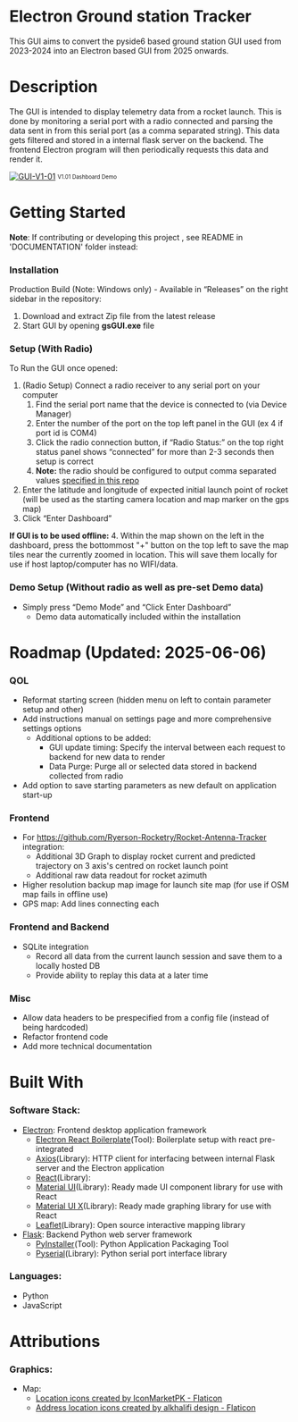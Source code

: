 # Electron Ground station Tracker
This GUI aims to convert the pyside6 based ground station GUI used from 2023-2024 into an Electron based GUI from 2025 onwards.

# Description

The GUI is intended to display telemetry data from a rocket launch. This is done by monitoring a serial port with a radio connected and parsing the data sent in from this serial port (as a comma separated string). This data gets filtered and stored in a internal flask server on the backend. The frontend Electron program will then periodically requests this data and render it.

<a href="https://ibb.co/zhGWKVn0"><img src="https://i.ibb.co/KjFcCx03/GUI-V1-01.png" alt="GUI-V1-01" border="0"></a>
<sub><sup> V1.01 Dashboard Demo </sup></sub> 

# Getting Started

**Note**: If contributing or developing this project , see README in 'DOCUMENTATION' folder instead:
### Installation

Production Build (Note: Windows only) - Available in “Releases” on the right sidebar in the repository:

1. Download and extract Zip file from the latest release
2. Start GUI by opening **gsGUI.exe** file

### Setup (With Radio)

To Run the GUI once opened:

1. (Radio Setup) Connect a radio receiver to any serial port on your computer
    1. Find the serial port name that the device is connected to (via Device Manager)
    2. Enter the number of the port on the top left panel in the GUI (ex 4 if port id is COM4)
    3. Click the radio connection button, if “Radio Status:” on the top right status panel shows “connected” for more than 2-3 seconds then setup is correct
    4. **Note:** the radio should be configured to output comma separated values [specified in this repo](https://github.com/Ryerson-Rocketry/Library-RRC-encoder)
2. Enter the latitude and longitude of expected initial launch point of rocket (will be used as the starting camera location and map marker on the gps map)
3. Click “Enter Dashboard”

**If GUI is to be used offline:**
4. Within the map shown on the left in the dashboard, press the bottommost "+" button on the top left to save the map tiles near the currently zoomed in location. This will save them locally for use if host laptop/computer has no WIFI/data.

  
### Demo Setup (Without radio as well as pre-set Demo data)

- Simply press “Demo Mode” and “Click Enter Dashboard”
	- Demo data automatically included within the installation


# Roadmap (Updated: 2025-06-06)
### QOL
- Reformat starting screen (hidden menu on left to contain parameter setup and other)
- Add instructions manual on settings page and more comprehensive settings options
	- Additional options to be added:
		- GUI update timing: Specify the interval between each request to backend for new data to render
		- Data Purge: Purge all or selected data stored in backend collected from radio
- Add option to save starting parameters as new default on application start-up
### Frontend
- For https://github.com/Ryerson-Rocketry/Rocket-Antenna-Tracker integration:
	- Additional 3D Graph to display rocket current and predicted trajectory on 3 axis's centred on rocket launch point
	- Additional raw data readout for rocket azimuth
- Higher resolution backup map image for launch site map (for use if OSM map fails in offline use)
- GPS map: Add lines connecting each 

### Frontend and Backend
- SQLite integration
	- Record all data from the current launch session and save them to a locally hosted DB
	- Provide ability to replay this data at a later time

### Misc
- Allow data headers to be prespecified from a config file (instead of being hardcoded)
- Refactor frontend code
- Add more technical documentation

# Built With

### Software Stack:
- [Electron](https://www.electronjs.org/): Frontend desktop application framework
	- [Electron React Boilerplate](https://electron-react-boilerplate.js.org)(Tool): Boilerplate setup with react pre-integrated
	- [Axios](https://www.npmjs.com/package/axios)(Library): HTTP client for interfacing between internal Flask server and the Electron application
	- [React](https://react.dev)(Library): 
	- [Material UI](https://mui.com/material-ui/)(Library): Ready made UI component library for use with React
	- [Material UI X](https://mui.com/x/)(Library): Ready made graphing library for use with React
	- [Leaflet](https://leafletjs.com/)(Library): Open source interactive mapping library
- [Flask](https://electron-react-boilerplate.js.org): Backend Python web server framework
	- [PyInstaller](https://pyinstaller.org/en/stable/)(Tool): Python Application Packaging Tool
	- [Pyserial](https://pypi.org/project/pyserial/)(Library): Python serial port interface library

### Languages:
- Python
- JavaScript

# Attributions 

### Graphics:
- Map:
	- <a href="https://www.flaticon.com/free-icons/location" title="location icons">Location icons created by IconMarketPK - Flaticon</a> 
	- <a href="https://www.flaticon.com/free-icons/address-location" title="address location icons">Address location icons created by alkhalifi design - Flaticon</a>